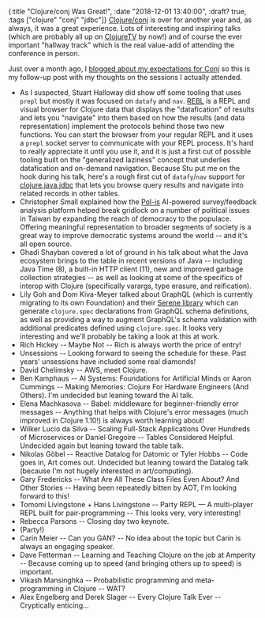 {:title "Clojure/conj Was Great!",
 :date "2018-12-01 13:40:00",
 :draft? true,
 :tags ["clojure" "conj" "jdbc"]}
[Clojure/conj](https://2018.clojure-conj.org/) is over for another year and, as always, it was a great experience. Lots of interesting and inspiring talks (which are probably all up on [ClojureTV](https://www.youtube.com/user/ClojureTV)
by now!) and of course the ever important "hallway track" which is the real value-add of attending the conference in person.

Just over a month ago, I [blogged about my expectations for Conj](https://corfield.org/blog/2018/10/25/clojure-conj/) so this is my follow-up post with
my thoughts on the sessions I actually attended.

* As I suspected, Stuart Halloway did show off some tooling that uses `prepl` but mostly it was focused on `datafy` and `nav`. [REBL](https://github.com/cognitect-labs/REBL-distro) is a REPL and visual browser for Clojure data that displays the "datafication" of results and lets you "navigate" into them based on how the results (and data representation) implement the protocols behind those two new functions. You can start the browser from your regular REPL and it uses a `prepl` socket server to communicate with your REPL process. It's hard to really appreciate it until you use it, and it is just a first cut of possible tooling built on the "generalized laziness" concept that underlies datafication and on-demand navigation. Because Stu put me on the hook during his talk, here's a rough first cut of `datafy`/`nav` support for [clojure.java.jdbc](https://github.com/clojure/java.jdbc/blob/master/src/main/clojure/clojure/java/jdbc/datafy.clj) that lets you browse query results and navigate into related records in other tables.
* Christopher Small explained how the [Pol-is](https://github.com/pol-is) AI-powered survey/feedback analysis platform helped break gridlock on a number of political issues in Taiwan by expanding the reach of democracy to the populace. Offering meaningful representation to broader segments of society is a great way to improve democratic systems around the world -- and it's all open source.
* Ghadi Shayban covered a lot of ground in his talk about what the Java ecosystem brings to the table in recent versions of Java -- including Java Time (8), a built-in HTTP client (11), new and improved garbage collection strategies --  as well as looking at some of the specifics of interop with Clojure (specifically varargs, type erasure, and reification).
* Lily Goh and Dom Kiva-Meyer talked about GraphQL (which is currently migrating to its own Foundation) and their [Serene library](https://github.com/paren-com/serene) which can generate `clojure.spec` declarations from GraphQL schema definitions, as well as providing a way to augment GraphQL's schema validation with additional predicates defined using `clojure.spec`. It looks very interesting and we'll probably be taking a look at this at work.
* Rich Hickey -- Maybe Not -- Rich is always worth the price of entry!
* Unsessions -- Looking forward to seeing the schedule for these. Past years' unsessions have included some real diamonds!
* David Chelimsky -- AWS, meet Clojure.
* Ben Kamphaus -- AI Systems: Foundations for Artificial Minds or Aaron Cummings -- Making Memories: Clojure For Hardware Engineers (And Others). I'm undecided but leaning toward the AI talk.
* Elena Machkasova -- Babel: middleware for beginner-friendly error messages -- Anything that helps with Clojure's error messages (much improved in Clojure 1.10!) is always worth learning about!
* Wilker Lucio da Silva -- Scaling Full-Stack Applications Over Hundreds of Microservices or Daniel Gregoire -- Tables Considered Helpful. Undecided again but leaning toward the table talk.
* Nikolas Göbel -- Reactive Datalog for Datomic or Tyler Hobbs -- Code goes in, Art comes out. Undecided but leaning toward the Datalog talk (because I'm not hugely interested in art/computing).
* Gary Fredericks -- What Are All These Class Files Even About? And Other Stories -- Having been repeatedly bitten by AOT, I'm looking forward to this!
* Tomomi Livingstone + Hans Livingstone -- Party REPL — A multi-player REPL built for pair-programming -- This looks very, very interesting!
* Rebecca Parsons -- Closing day two keynote.
* (Party!)
* Carin Meier -- Can you GAN? -- No idea about the topic but Carin is always an engaging speaker.
* Dave Fetterman -- Learning and Teaching Clojure on the job at Amperity -- Because coming up to speed (and bringing others up to speed) is important.
* Vikash Mansinghka -- Probabilistic programming and meta-programming in Clojure -- WAT?
* Alex Engelberg and Derek Slager -- Every Clojure Talk Ever -- Cryptically enticing...
